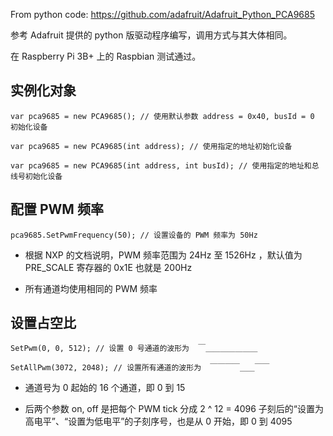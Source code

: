 From python code: https://github.com/adafruit/Adafruit_Python_PCA9685

参考 Adafruit 提供的 python 版驱动程序编写，调用方式与其大体相同。

在 Raspberry Pi 3B+ 上的 Raspbian 测试通过。


实例化对象
--------

`var pca9685 = new PCA9685(); // 使用默认参数 address = 0x40, busId = 0 初始化设备`

`var pca9685 = new PCA9685(int address); // 使用指定的地址初始化设备`

`var pca9685 = new PCA9685(int address, int busId); // 使用指定的地址和总线号初始化设备`

配置 PWM 频率
--------

`pca9685.SetPwmFrequency(50); // 设置设备的 PWM 频率为 50Hz`

* 根据 NXP 的文档说明，PWM 频率范围为 24Hz 至 1526Hz ，默认值为 PRE_SCALE 寄存器的 0x1E 也就是 200Hz

* 所有通道均使用相同的 PWM 频率

设置占空比
--------

`SetPwm(0, 0, 512); // 设置 0 号通道的波形为  ￣＿＿＿＿＿＿＿`

`SetAllPwm(3072, 2048); // 设置所有通道的波形为  ￣￣￣￣＿＿￣￣`

* 通道号为 0 起始的 16 个通道，即 0 到 15

* 后两个参数 on, off 是把每个 PWM tick 分成 2 ^ 12 = 4096 子刻后的“设置为高电平”、“设置为低电平”的子刻序号，也是从 0 开始，即 0 到 4095
